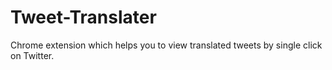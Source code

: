 Tweet-Translater
================

Chrome extension which helps you to view translated tweets by single click on Twitter.